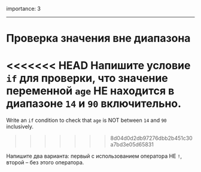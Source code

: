 importance: 3

---

# Проверка значения вне диапазона

<<<<<<< HEAD
Напишите условие `if` для проверки, что значение переменной `age` НЕ находится в диапазоне `14` и `90` включительно.
=======
Write an `if` condition to check that `age` is NOT between `14` and `90` inclusively.
>>>>>>> 8d04d0d2db97276dbb2b451c30a7bd3e05d65831

Напишите два варианта: первый с использованием оператора НЕ `!`, второй – без этого оператора.

